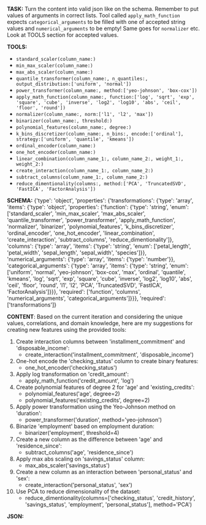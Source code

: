 **TASK:**
Turn the content into valid json like on the schema.
Remember to put values of arguments in correct lists.
Tool called `apply_math_function` expects `categorical_arguments` to be filled with one of accepted string values and `numerical_arguments` to be empty! Same goes for `normalizer` etc. Look at TOOLS section for accepted values.

**TOOLS:**
- `standard_scaler(column_name:)`
- `min_max_scaler(column_name:)`
- `max_abs_scaler(column_name:)`
- `quantile_transformer(column_name:, n_quantiles:, output_distribution:['uniform', 'normal'])`
- `power_transformer(column_name:, method:['yeo-johnson', 'box-cox'])`
- `apply_math_function(column_name:, function:['log', 'sqrt', 'exp', 'square', 'cube', 'inverse', 'log2', 'log10', 'abs', 'ceil', 'floor', 'round'])`
- `normalizer(column_name:, norm:['l1', 'l2', 'max'])`
- `binarizer(column_name:, threshold:)`
- `polynomial_features(column_name:, degree:)`
- `k_bins_discretizer(column_name:, n_bins:, encode:['ordinal'], strategy:['uniform', 'quantile', 'kmeans'])`
- `ordinal_encoder(column_name:)`
- `one_hot_encoder(column_name:)`
- `linear_combination(column_name_1:, column_name_2:, weight_1:, weight_2:)`
- `create_interaction(column_name_1:, column_name_2:)`
- `subtract_columns(column_name_1:, column_name_2:)`
- `reduce_dimentionality(columns:, method:['PCA', 'TruncatedSVD', 'FastICA', 'FactorAnalysis'])`

**SCHEMA:**
{'type': 'object', 'properties': {'transformations': {'type': 'array', 'items': {'type': 'object', 'properties': {'function': {'type': 'string', 'enum': ['standard_scaler', 'min_max_scaler', 'max_abs_scaler', 'quantile_transformer', 'power_transformer', 'apply_math_function', 'normalizer', 'binarizer', 'polynomial_features', 'k_bins_discretizer', 'ordinal_encoder', 'one_hot_encoder', 'linear_combination', 'create_interaction', 'subtract_columns', 'reduce_dimentionality']}, 'columns': {'type': 'array', 'items': {'type': 'string', 'enum': ['petal_length', 'petal_width', 'sepal_length', 'sepal_width', 'species']}}, 'numerical_arguments': {'type': 'array', 'items': {'type': 'number'}}, 'categorical_arguments': {'type': 'array', 'items': {'type': 'string', 'enum': ['uniform', 'normal', 'yeo-johnson', 'box-cox', 'max', 'ordinal', 'quantile', 'kmeans', 'log', 'sqrt', 'exp', 'square', 'cube', 'inverse', 'log2', 'log10', 'abs', 'ceil', 'floor', 'round', 'l1', 'l2', 'PCA', 'TruncatedSVD', 'FastICA', 'FactorAnalysis']}}}, 'required': ['function', 'columns', 'numerical_arguments', 'categorical_arguments']}}}, 'required': ['transformations']}

**CONTENT**:
 Based on the current iteration and considering the unique values, correlations, and domain knowledge, here are my suggestions for creating new features using the provided tools:

1. Create interaction columns between 'installment\_commitment' and 'disposable\_income':
   - create\_interaction('installment\_commitment', 'disposable\_income')
2. One-hot encode the 'checking_status' column to create binary features:
   - one\_hot\_encoder('checking_status')
3. Apply log transformation on 'credit\_amount':
   - apply\_math\_function('credit\_amount', 'log')
4. Create polynomial features of degree 2 for 'age' and 'existing\_credits':
   - polynomial\_features('age', degree=2)
   - polynomial\_features('existing\_credits', degree=2)
5. Apply power transformation using the Yeo-Johnson method on 'duration':
   - power\_transformer('duration', method='yeo-johnson')
6. Binarize 'employment' based on employment duration:
   - binarizer('employment', threshold=4)
7. Create a new column as the difference between 'age' and 'residence_since':
   - subtract\_columns('age', 'residence_since')
8. Apply max abs scaling on 'savings\_status' column:
   - max\_abs\_scaler('savings\_status')
9. Create a new column as an interaction between 'personal_status' and 'sex':
   - create\_interaction('personal_status', 'sex')
10. Use PCA to reduce dimensionality of the dataset:
    - reduce\_dimentionality(columns=['checking_status', 'credit_history', 'savings_status', 'employment', 'personal_status'], method='PCA')

**JSON:**
